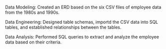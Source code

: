 Data Modeling: Created an ERD based on the six CSV files of employee data from the 1980s and 1990s.

Data Engineering: Designed table schemas, importd the CSV data into SQL tables, and established relationships between the tables.

Data Analysis: Performed SQL queries to extract and analyze the employee data based on their criteria.
